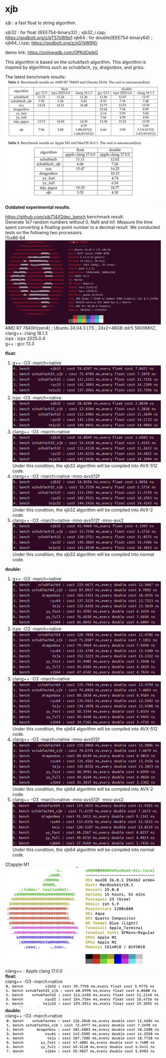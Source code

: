 # xjb
xjb : a fast float to string algorithm.

xjb32 : for float (IEEE754-binary32) ; xjb32_i.cpp;  https://godbolt.org/z/eT57sW9q1
xjb64 : for double(IEEE754-binary64) ; xjb64_i.cpp;  https://godbolt.org/z/oG7eW9jEj

demo link: https://onlinegdb.com/OPKdOpikG

This algorithm is based on the schubfach algorithm.
This algorithm is inspired by algorithms such as schubfach, yy, dragonbox, and grisu.

The latest benchmark results:
![alt text](image.png)




**Outdated experimental results.**

https://github.com/xjb714/f2dec_bench benchmark result:  
Generate 1e7 random numbers without 0, NaN and Inf. Measure the time spent converting a floating-point number to a decimal result. We conducted tests on the following two processors.  
(1)x86-64  
![alt text](result/amd7840h/image.png)  
AMD R7 7840H(zen4) ; Ubuntu 24.04.3 LTS ; 24x2=48GB ddr5 5600MHZ;  
clang++: clang 18.1.3  
icpx : icpx 2025.0.4  
g++ : gcc 13.3  

**float:**  
1. g++ -O3 -march=native  
![alt text](result/amd7840h/image-1.png)  
2. icpx -O3 -march=native  
![alt text](result/amd7840h/image-2.png)  
3. clang++ -O3  -march=native  
![alt text](result/amd7840h/image-3.png)  
Under this condition, the xjb32 algorithm will be compiled into AVX-512 code.  
4. clang++ -O3  -march=native -mno-avx512f  
![alt text](result/amd7840h/image-4.png)  
Under this condition, the xjb32 algorithm will be compiled into AVX-2 code.  
5. clang++ -O3  -march=native -mno-avx512f -mno-avx2  
![alt text](result/amd7840h/image-5.png)  
Under this condition, the xjb32 algorithm will be compiled into normal code.  

**double:**  
1. g++ -O3 -march=native  
![alt text](result/amd7840h/image-6.png)  
2. icpx -O3 -march=native  
![alt text](result/amd7840h/image-7.png)  
3. clang++ -O3  -march=native  
![alt text](result/amd7840h/image-8.png)  
Under this condition, the xjb64 algorithm will be compiled into AVX-512 code.  
4. clang++ -O3  -march=native -mno-avx512f  
![alt text](result/amd7840h/image-9.png)  
Under this condition, the xjb64 algorithm will be compiled into AVX-2 code.  
5. clang++ -O3  -march=native -mno-avx512f -mno-avx2  
![alt text](result/amd7840h/image-10.png)  
Under this condition, the xjb64 algorithm will be compiled into normal code.  

(2)apple M1  
![alt text](result/m1/mmexport1761290732997.jpg)  
clang++ : Apple clang 17.0.0  
**float:**  
   clang++ -O3 -march=native  
   ![alt text](result/m1/mmexport1761290101583.jpg)  
**double:**  
   clang++ -O3 -march=native  
   ![alt text](result/m1/mmexport1761290105081.jpg)  
   